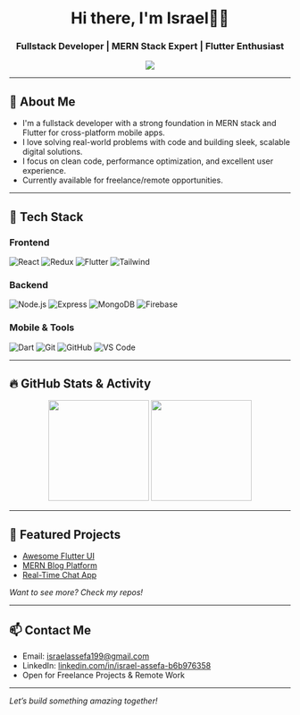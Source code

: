 <h1 align="center">Hi there, I'm Israel👨‍💻</h1>
<h3 align="center">Fullstack Developer | MERN Stack Expert | Flutter Enthusiast</h3>

<p align="center">
  <img src="https://readme-typing-svg.herokuapp.com?font=Fira+Code&size=22&pause=1000&color=00FFFF&center=true&vCenter=true&width=440&lines=Building+Modern+Web+%26+Mobile+Apps;Passionate+Fullstack+Engineer;Clean+Code+Advocate" />
</p>

---

## 🚀 About Me

- I'm a fullstack developer with a strong foundation in MERN stack and Flutter for cross-platform mobile apps.
- I love solving real-world problems with code and building sleek, scalable digital solutions.
- I focus on clean code, performance optimization, and excellent user experience.
- Currently available for freelance/remote opportunities.

---

## 🧰 Tech Stack

### Frontend
![React](https://img.shields.io/badge/-React-61DAFB?style=for-the-badge&logo=react)
![Redux](https://img.shields.io/badge/-Redux-764ABC?style=for-the-badge&logo=redux&logoColor=white)
![Flutter](https://img.shields.io/badge/-Flutter-02569B?style=for-the-badge&logo=flutter)
![Tailwind](https://img.shields.io/badge/-TailwindCSS-06B6D4?style=for-the-badge&logo=tailwindcss)

### Backend
![Node.js](https://img.shields.io/badge/-Node.js-339933?style=for-the-badge&logo=node.js)
![Express](https://img.shields.io/badge/-Express-000000?style=for-the-badge&logo=express&logoColor=white)
![MongoDB](https://img.shields.io/badge/-MongoDB-47A248?style=for-the-badge&logo=mongodb)
![Firebase](https://img.shields.io/badge/-Firebase-FFCA28?style=for-the-badge&logo=firebase)

### Mobile & Tools
![Dart](https://img.shields.io/badge/-Dart-0175C2?style=for-the-badge&logo=dart)
![Git](https://img.shields.io/badge/-Git-F05032?style=for-the-badge&logo=git)
![GitHub](https://img.shields.io/badge/-GitHub-181717?style=for-the-badge&logo=github)
![VS Code](https://img.shields.io/badge/-VS%20Code-007ACC?style=for-the-badge&logo=visual-studio-code)

---

## 🔥 GitHub Stats & Activity

<p align="center">
  <img src="https://github-readme-stats.vercel.app/api?username=Israel-199&show_icons=true&theme=tokyonight" height="180px" />
  <img src="https://github-readme-streak-stats.herokuapp.com/?user=Israel-199&theme=tokyonight" height="180px"/>
</p>

---

## 📌 Featured Projects

- [Awesome Flutter UI](https://github.com/Israel-199/flutter-ui-sample)
- [MERN Blog Platform](https://github.com/Israel-199/mern-blog-app)
- [Real-Time Chat App](https://github.com/Israel-199/socket-chat)

*Want to see more? Check my repos!*

---

## 📫 Contact Me

- Email: israelassefa199@gmail.com  
- LinkedIn: [linkedin.com/in/israel-assefa-b6b976358](https://www.linkedin.com/in/israel-assefa-b6b976358)  
- Open for Freelance Projects & Remote Work

---

*Let’s build something amazing together!*
